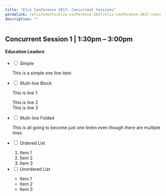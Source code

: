 ```yaml
---
title: "Elis Conference 2017: Concurrent Sessions"
permalink: /elis/events/elis-conference-2017/elis-conference-2017-concurrent-sessions/
description: ""
---
```

## Concurrent Session 1 | 1:30pm – 3:00pm


#### Education Leaders

<ul class="jekyllcodex_accordion">
  <li>
    <input id="accordion101" type="checkbox">
    <label for="accordion1">Simple</label>
    <div>
      <p>This is a simple one line item</p>
    </div>
	</li>  
  <li>
    <input id="accordion2" type="checkbox">
    <label for="accordion2">Multi-line Block</label>
    <div>
      <p>This is line 1</p>
      <p>This is line 2<br>
        This is line 3</p>
    </div>
  </li>
  <li>
    <input id="accordion3" type="checkbox">
    <label for="accordion3">Multi-line Folded</label>
    <div>
      <p>
        This is all going
        to become just one line\n even though there are multiple lines
      </p>
    </div>
  </li>
  <li>
    <input id="accordion4" type="checkbox">
    <label for="accordion4">Ordered List</label>
    <div>
      <ol>
        <li>Item 1</li>
        <li>Item 2</li>        <li>Item 3</li>
      </ol>
    </div>
  </li>
  <li>
    <input id="accordion5" type="checkbox">
    <label for="accordion5">Unordered List</label>
    <div>
      <ul>
        <li>Item 1</li>
        <li>Item 2</li>
        <li>Item 3</li>
      </ul>
    </div>
  </li>
</ul>